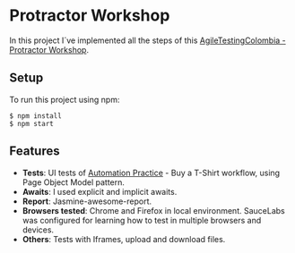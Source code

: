 # Protractor Workshop

In this project I´ve implemented all the steps of this [AgileTestingColombia - Protractor Workshop](https://github.com/AgileTestingColombia/workshop-protractor).

## Setup

To run this project using npm:

```
$ npm install
$ npm start
```

## Features

- **Tests**: UI tests of [Automation Practice](http://automationpractice.com) - Buy a T-Shirt workflow, using Page Object Model pattern.
- **Awaits**: I used explicit and implicit awaits.
- **Report**: Jasmine-awesome-report.
- **Browsers tested**: Chrome and Firefox in local environment. SauceLabs was configured for learning how to test in multiple browsers and devices.
- **Others**: Tests with Iframes, upload and download files.
